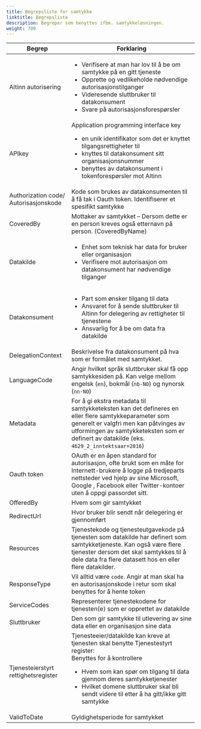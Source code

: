 ```yaml
---
title: Begrepsliste for samtykke
linktitle: Begrepsliste
description: Begreper som benyttes ifbm. samtykkeløsningen.
weight: 700
---
```



 Begrep                                    | Forklaring                                                                                                   
 ----------------------------------------- | ------------------------------------------------------------------------------------------------------------
 Altinn autorisering                       | <ul><li>Verifisere at man har lov til å be om samtykke på en gitt tjeneste <li>Opprette og vedlikeholde nødvendige autorisasjonstilganger <li>Videresende sluttbruker til datakonsument <li>Svare på autorisasjonsforespørsler </ul>
 APIkey                                    | Application programming interface key <ul><li>en unik identifikator som det er knyttet tilgangsrettigheter til <li>knyttes til datakonsument sitt organisasjonsnummer <li>benyttes av datakonsument i tokenforespørsler mot Altinn </ul>                                                                                                                
 Authorization code/ Autorisasjonskode     | Kode som brukes av datakonsumenten til å få tak i Oauth token. Identifiserer et spesifikt samtykke
 CoveredBy                                 | Mottaker av samtykket – Dersom dette er en person kreves også etternavn på person. (CoveredByName)
 Datakilde                                 | <ul><li>Enhet som teknisk har data for bruker eller organisasjon <li>Verifisere mot autorisasjon om datakonsument har nødvendige tilganger </ul>
 Datakonsument                             | <ul><li>Part som ønsker tilgang til data <li>Ansvaret for å sende sluttbruker til Altinn for delegering av rettigheter til tjenestene <li>Ansvarlig for å be om data fra datakilde </ul>                             
 DelegationContext                         | Beskrivelse fra datakonsument på hva som er formålet med samtykket.
 LanguageCode                              | Angir hvilket språk sluttbruker skal få opp samtykkesiden på. Kan velge mellom engelsk (`en`), bokmål (`nb-NO`) og nynorsk (`nn-NO`)
 Metadata                                  | For å gi ekstra metadata til samtykketeksten kan det defineres en eller flere samtykkeparameter som generelt er valgfri men kan påtvinges av utformingen av samtykketeksten som er definert av datakilde (eks. `4629_2_inntektsaar=2016`)
 Oauth token                               | OAuth er en åpen standard for autorisasjon, ofte brukt som en måte for Internett-brukere å logge på tredjeparts nettsteder ved hjelp av sine Microsoft, Google , Facebook eller Twitter-kontoer uten å oppgi passordet sitt.
 OfferedBy                                 | Hvem som gir samtykket
 RedirectUrl                               | Hvor bruker blir sendt når delegering er gjennomført
 Resources                                 | Tjenestekode og tjenesteutgavekode på tjenesten som datakilde har definert som samtykketjeneste. Kan også være flere tjenester dersom det skal samtykkes til å dele data fra flere datasett hos en eller flere datakilder.
 ResponseType                              | Vil alltid være `code`. Angir at man skal ha en autorisasjonskode i retur som skal benyttes for å hente token
 ServiceCodes                              | Representerer tjenestekodene for tjenesten(e) som er opprettet av datakilde
 Sluttbruker                               | Den som gir samtykke til utlevering av sine data eller en organisasjon sine data
 Tjenesteierstyrt rettighetsregister       | Tjenesteeier/datakilde kan kreve at tjenesten skal benytte Tjenestestyrt register: <br>Benyttes for å kontrollere <ul><li>Hvem som kan spør om tilgang til data gjennom deres samtykketjenester <li>Hvilket domene sluttbruker skal bli sendt videre til etter å ha gitt/ikke gitt samtykke </ul>
 ValidToDate                               | Gyldighetsperiode for samtykket